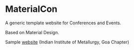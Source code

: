 # MaterialCon
A generic template website for Conferences and Events.

Based on Material Design.

Sample [website](https://osdlabs.github.io/MaterialCon) (Indian Institute of Metallurgy, Goa Chapter) 
